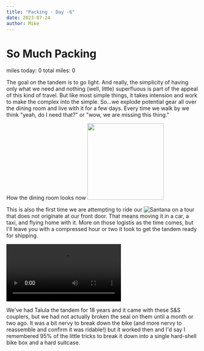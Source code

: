 ```yaml
---
title: "Packing - Day -6"
date: 2023-07-24
author: Mike
---
```

# So Much Packing
miles today: 0 total miles: 0  

The goal on the tandem is to go light. And really, the simplicity of having only what we need and nothing (well, little) superfluous is part of the appeal of this kind of travel. But like most simple things, it takes intension and work to make the complex into the simple. So...we explode potential gear all over the dining room and live with it for a few days. Every time we walk by we think "yeah, do I need that?" or "wow, we are missing this thing."

How the dining room looks now
<img src="../../../assets/images/packing.jpg" width=200>

This is also the first time we are attempting to ride our ![Santana](https://santanatandem.com/) on a tour that does not originate at our front door. That means moving it in a car, a taxi, and flying home with it. More on those logistis as the time comes, but I'll leave you with a compressed hour or two it took to get the tandem ready for shipping. 

<video src="../../../assets/images/timelapsesmall.mov" controls="controls" style="max-width: 730px;">
</video>

We've had Talula the tandem for 18 years and it came with these S&S couplers, but we had not actually broken the seal on them until a month or two ago. It was a bit nervy to break down the bike (and more nervy to reassemble and confirm it was ridable!) but it worked then and I'd say I remembered 95% of the little tricks to break it down into a single hard-shell bike box and a hard suitcase.

<script src="https://giscus.app/client.js"
        data-repo="mnfienen/talulat"
        data-repo-id="R_kgDOJ7VzDA"
        data-category="Comments"
        data-category-id="DIC_kwDOJ7VzDM4CX6LC"
        data-mapping="url"
        data-strict="0"
        data-reactions-enabled="1"
        data-emit-metadata="0"
        data-input-position="top"
        data-theme="preferred_color_scheme"
        data-lang="en"
        crossorigin="anonymous"
        async>
</script>
